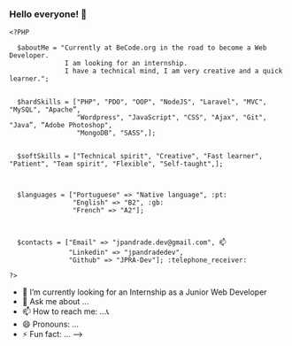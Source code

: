 ### Hello everyone! 👋

```
<?PHP

  $aboutMe = "Currently at BeCode.org in the road to become a Web Developer.
              I am looking for an internship.
              I have a technical mind, I am very creative and a quick learner.";
              

  $hardSkills = ["PHP", "PDO", "OOP", "NodeJS", "Laravel", "MVC", "MySQL", "Apache”,
                 "Wordpress", "JavaScript", "CSS", "Ajax", "Git", "Java”, “Adobe Photoshop",
                 "MongoDB", "SASS",];
                 
                 
  $softSkills = ["Technical spirit", "Creative", "Fast learner", "Patient", "Team spirit", "Flexible", "Self-taught",];
  
  
  
  $languages = ["Portuguese" => "Native language", :pt:
                "English" => "B2", :gb:
                "French" => "A2"];
                
                
               
  $contacts = ["Email" => "jpandrade.dev@gmail.com", 📫 
               "Linkedin" => "jpandradedev",
               "Github" => "JPRA-Dev"]; :telephone_receiver:

?>
```

- 🔭 I’m currently looking for an Internship as a Junior Web Developer
- 💬 Ask me about ...
- 📫 How to reach me: ...:telephone_receiver:
- 😄 Pronouns: ...
- ⚡ Fun fact: ...
-->
